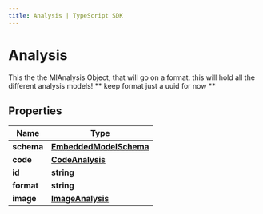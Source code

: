 ```yaml
---
title: Analysis | TypeScript SDK
---
```



# Analysis

This the the MlAnalysis Object, that will go on a format.  this will hold all the different analysis models!  ** keep format just a uuid for now **

## Properties

Name | Type
------------ | -------------
**schema** | [**EmbeddedModelSchema**](EmbeddedModelSchema)
**code** | [**CodeAnalysis**](CodeAnalysis)
**id** | **string**
**format** | **string**
**image** | [**ImageAnalysis**](ImageAnalysis)


